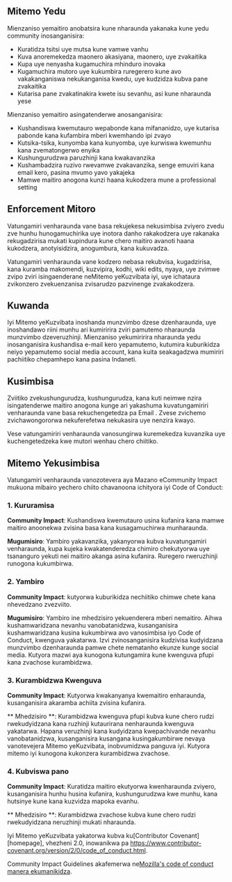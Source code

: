 ## Mitemo Yedu

Mienzaniso yemaitiro anobatsira kune nharaunda yakanaka kune yedu
community inosanganisira:

* Kuratidza tsitsi uye mutsa kune vamwe vanhu
* Kuva anoremekedza maonero akasiyana, maonero, uye zvakaitika
* Kupa uye nenyasha kugamuchira mhinduro inovaka
* Kugamuchira mutoro uye kukumbira ruregerero kune avo vakakanganiswa nekukanganisa kwedu, 
uye kudzidza kubva pane zvakaitika
* Kutarisa pane zvakatinakira kwete isu sevanhu, asi kune 
nharaunda yese

Mienzaniso yemaitiro asingatenderwe anosanganisira:

* Kushandiswa kwemutauro wepabonde kana mifananidzo, uye kutarisa pabonde kana 
kufambira mberi kwemhando ipi zvayo
* Kutsika-tsika, kunyomba kana kunyomba, uye kurwiswa kwemunhu kana zvematongerwo enyika
* Kushungurudzwa paruzhinji kana kwakavanzika
* Kushambadzira ruzivo rwevamwe zvakavanzika, senge emuviri kana email 
kero, pasina mvumo yavo yakajeka
* Mamwe maitiro anogona kunzi haana kukodzera mune a 
professional setting

## Enforcement Mitoro

Vatungamiri venharaunda vane basa rekujekesa nekusimbisa zviyero zvedu zve
hunhu hunogamuchirika uye inotora danho rakakodzera uye rakanaka rekugadzirisa mukati
kupindura kune chero maitiro avanoti haana kukodzera, anotyisidzira, anogumbura,
kana kukuvadza.

Vatungamiri venharaunda vane kodzero nebasa rekubvisa, kugadzirisa, kana kuramba
makomendi, kuzvipira, kodhi, wiki edits, nyaya, uye zvimwe zvipo zviri
isingaenderane neMitemo yeKuzvibata iyi, uye ichataura zvikonzero zvekuenzanisa
zvisarudzo pazvinenge zvakakodzera.

## Kuwanda

Iyi Mitemo yeKuzvibata inoshanda munzvimbo dzese dzenharaunda, uye inoshandawo riini
munhu ari kumiririra zviri pamutemo nharaunda munzvimbo dzeveruzhinji.
Mienzaniso yekumiririra nharaunda yedu inosanganisira kushandisa e-mail kero yepamutemo,
kutumira kuburikidza neiyo yepamutemo social media account, kana kuita seakagadzwa
mumiriri pachiitiko chepamhepo kana pasina Indaneti.

## Kusimbisa

Zviitiko zvekushungurudza, kushungurudza, kana kuti neimwe nzira isingatenderwe maitiro anogona kunge ari
yakashuma kuvatungamiriri venharaunda vane basa rekuchengetedza pa
Email .
Zvese zvichemo zvichawongororwa nekuferefetwa nekukasira uye nenzira kwayo.

Vese vatungamiriri venharaunda vanosungirwa kuremekedza kuvanzika uye kuchengetedzeka kwe
mutori wenhau chero chiitiko.

## Mitemo Yekusimbisa

Vatungamiri venharaunda vanozotevera aya Mazano eCommunity Impact mukuona
mibairo yechero chiito chavanoona ichityora iyi Code of Conduct:

### 1. Kururamisa

**Community Impact**: Kushandiswa kwemutauro usina kufanira kana mamwe maitiro anoonekwa
zvisina basa kana kusagamuchirwa munharaunda.

**Mugumisiro**: Yambiro yakavanzika, yakanyorwa kubva kuvatungamiri venharaunda, kupa
kujeka kwakatenderedza chimiro chekutyorwa uye tsananguro yekuti nei
maitiro akanga asina kufanira. Ruregero rweruzhinji runogona kukumbirwa.

### 2. Yambiro

**Community Impact**: kutyorwa kuburikidza nechiitiko chimwe chete kana nhevedzano
zvezviito.

**Mugumisiro**: Yambiro ine mhedzisiro yekuenderera mberi nemaitiro. Aihwa
kushamwaridzana nevanhu vanobatanidzwa, kusanganisira kushamwaridzana kusina kukumbirwa
avo vanosimbisa iyo Code of Conduct, kwenguva yakatarwa. Izvi
zvinosanganisira kudzivisa kudyidzana munzvimbo dzenharaunda pamwe chete nematanho ekunze
kunge social media. Kutyora mazwi aya kunogona kutungamira kune kwenguva pfupi kana
zvachose kurambidzwa.

### 3. Kurambidzwa Kwenguva

**Community Impact**: Kutyorwa kwakanyanya kwemaitiro enharaunda, kusanganisira
akaramba achiita zvisina kufanira.

** Mhedzisiro **: Kurambidzwa kwenguva pfupi kubva kune chero rudzi rwekudyidzana kana ruzhinji
kutaurirana nenharaunda kwenguva yakatarwa. Hapana veruzhinji kana
kudyidzana kwepachivande nevanhu vanobatanidzwa, kusanganisira kusangana kusingakumbirwe
nevaya vanotevejera Mitemo yeKuzvibata, inobvumidzwa panguva iyi.
Kutyora mitemo iyi kunogona kukonzera kurambidzwa zvachose.

### 4. Kubviswa pano

**Community Impact**: Kuratidza maitiro ekutyorwa kwenharaunda
zviyero, kusanganisira hunhu husina kufanira, kushungurudzwa kwe
munhu, kana hutsinye kune kana kuzvidza mapoka evanhu.

** Mhedzisiro **: Kurambidzwa zvachose kubva kune chero rudzi rwekudyidzana neruzhinji mukati
nharaunda.

Iyi Mitemo yeKuzvibata yakatorwa kubva ku[Contributor Covenant][homepage],
vhezheni 2.0, inowanikwa pa
https://www.contributor-covenant.org/version/2/0/code_of_conduct.html.

Community Impact Guidelines akafemerwa ne[Mozilla's code of conduct
manera ekumanikidza](https://github.com/mozilla/diversity).

[peji repamba]: https://www.contributor-cove

